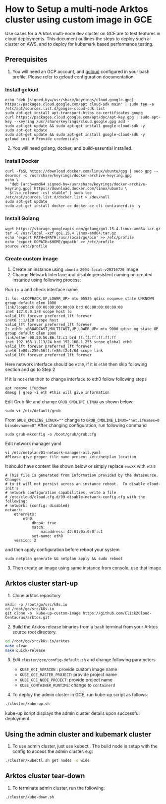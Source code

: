 # How to Setup a multi-node Arktos cluster using custom image in GCE

Use cases for a Arktos multi-node dev cluster on GCE are to test features in cloud deployments. This document outlines the steps to deploy such a cluster on AWS, and to deploy for kubemark based performance testing.

## Prerequisites

1. You will need an GCP account, and [gcloud](https://cloud.google.com/sdk/docs/install#deb) configured in your bash profile. Please refer to gcloud configuration documentation.
### Install gcloud
```bigquery
echo "deb [signed-by=/usr/share/keyrings/cloud.google.gpg] https://packages.cloud.google.com/apt cloud-sdk main" | sudo tee -a /etc/apt/sources.list.d/google-cloud-sdk.list
sudo apt-get install apt-transport-https ca-certificates gnupg
curl https://packages.cloud.google.com/apt/doc/apt-key.gpg | sudo apt-key --keyring /usr/share/keyrings/cloud.google.gpg add -
sudo apt-get update && sudo apt-get install google-cloud-sdk -y
sudo apt-get update
sudo apt-get update && sudo apt-get install google-cloud-sdk -y
gcloud init # Provide credentials
```
2. You will need golang, docker, and build-essential installed.

### Install Docker 
```bigquery
curl -fsSL https://download.docker.com/linux/ubuntu/gpg | sudo gpg --dearmor -o /usr/share/keyrings/docker-archive-keyring.gpg
echo \
  "deb [arch=amd64 signed-by=/usr/share/keyrings/docker-archive-keyring.gpg] https://download.docker.com/linux/ubuntu \
  $(lsb_release -cs) stable" | sudo tee /etc/apt/sources.list.d/docker.list > /dev/null
sudo apt-get update
sudo apt-get install docker-ce docker-ce-cli containerd.io -y
```

### Install Golang
```bigquery
wget https://storage.googleapis.com/golang/go1.15.4.linux-amd64.tar.gz
tar -C /usr/local -xzf go1.15.4.linux-amd64.tar.gz
echo 'export PATH=$PATH:/usr/local/go/bin' >> /etc/profile
echo 'export GOPATH=$HOME/gopath' >> /etc/profile
source /etc/profile
```

### Create custom image

1. Create an instance using `ubuntu-2004-focal-v20210720` image
2. Change Network Interface and disable persistent naming on created instance using following process:

Run `ip a` and check interface name 

```
1: lo: <LOOPBACK,UP,LOWER_UP> mtu 65536 qdisc noqueue state UNKNOWN group default qlen 1000 
link/loopback 00:00:00:00:00:00 brd 00:00:00:00:00:00
inet 127.0.0.1/8 scope host lo
valid_lft forever preferred_lft forever
inet6 ::1/128 scope host
valid_lft forever preferred_lft forever
2: eth0: <BROADCAST,MULTICAST,UP,LOWER_UP> mtu 9000 qdisc mq state UP group default qlen 1000
link/ether 00:50:56:86:f2:c1 brd ff:ff:ff:ff:ff:ff
inet 192.168.1.113/24 brd 192.168.1.255 scope global eth0
valid_lft forever preferred_lft forever
inet6 fe80::250:56ff:fe86:f2c1/64 scope link
valid_lft forever preferred_lft forever
```
Here network interface should be `eth0`, if it is `eth0` then skip following section and go to Step 2

If it is not `eth0` then to change interface to eth0 follow following steps
```bigquery
apt remove ifupdown
dmesg | grep -i eth #this will give information
```
Edit Grub file and change `GRUB_CMDLINE_LINUX` as shown below:

`sudo vi /etc/default/grub`

From `GRUB_CMDLINE_LINUX=""` change to `GRUB_CMDLINE_LINUX="net.ifnames=0 biosdevname=0"`
After changing configuration, run following command

`sudo grub-mkconfig -o /boot/grub/grub.cfg`

Edit network manager yaml

```
vi /etc/netplan/01-network-manager-all.yaml 
#Please give proper file name present /etc/netplan location
```
It should have content like shown below or simply replace `ensXX` with `eth0`
```bigquery
# This file is generated from information provided by the datasource.  Changes
# to it will not persist across an instance reboot.  To disable cloud-init's
# network configuration capabilities, write a file
# /etc/cloud/cloud.cfg.d/99-disable-network-config.cfg with the following:
# network: {config: disabled}
network:
    ethernets:
        eth0:
            dhcp4: true
            match:
                macaddress: 42:01:0a:0:0f:c1
            set-name: eth0
    version: 2

```
and then apply configuration before reboot your system

``
sudo netplan generate && netplan apply && sudo reboot
``

3. Then create an image using same instance from console, use that image 
## Arktos cluster start-up

1. Clone arktos repository
```bigquery
mkdir -p /root/go/src/k8s.io
cd /root/go/src/k8s.io
git clone -b  kube-up-custom-image https://github.com/Click2Cloud-Centaurus/arktos.git

```
2. Build the Arktos release binaries from a bash terminal from your Arktos source root directory.
```bash
cd /root/go/src/k8s.io/arktos
make clean
make quick-release
```

3. Edit `cluster/gce/config-default.sh` and change following parameters
   
   * `KUBE_GCI_VERSION` : provide custom image name
   * `KUBE_GCE_MASTER_PROJECT`: provide project name
   * `KUBE_GCE_NODE_PROJECT`: provide project name
   * `KUBE_CONTAINER_RUNTIME`: change to `containerd`

4. To deploy the admin cluster in GCE, run kube-up script as follows:
```bash
./cluster/kube-up.sh
```
kube-up script displays the admin cluster details upon successful deployment.

## Using the admin cluster and kubemark cluster

1. To use admin cluster, just use kubectl. The build node is setup with the config to access the admin cluster. e.g:
```bash
./cluster/kubectl.sh get nodes -o wide
```

## Arktos cluster tear-down

1. To terminate admin cluster, run the following:
```bash
./cluster/kube-down.sh
```
